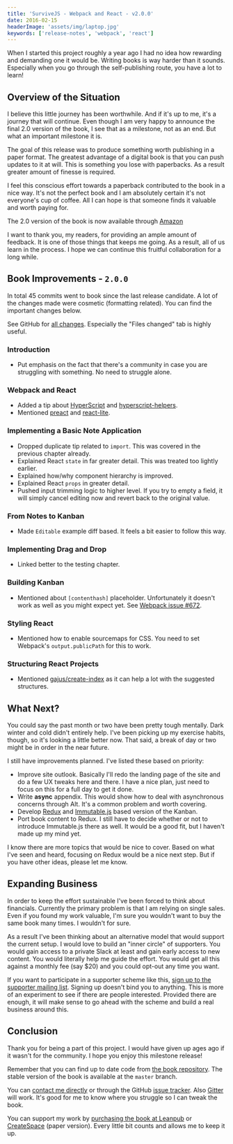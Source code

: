 ```yaml
---
title: 'SurviveJS - Webpack and React - v2.0.0'
date: 2016-02-15
headerImage: 'assets/img/laptop.jpg'
keywords: ['release-notes', 'webpack', 'react']
---
```


When I started this project roughly a year ago I had no idea how rewarding and demanding one it would be. Writing books is way harder than it sounds. Especially when you go through the self-publishing route, you have a lot to learn!

## Overview of the Situation

I believe this little journey has been worthwhile. And if it's up to me, it's a journey that will continue. Even though I am very happy to announce the final 2.0 version of the book, I see that as a milestone, not as an end. But what an important milestone it is.

The goal of this release was to produce something worth publishing in a paper format. The greatest advantage of a digital book is that you can push updates to it at will. This is something you lose with paperbacks. As a result greater amount of finesse is required.

I feel this conscious effort towards a paperback contributed to the book in a nice way. It's not the perfect book and I am absolutely certain it's not everyone's cup of coffee. All I can hope is that someone finds it valuable and worth paying for.

The 2.0 version of the book is now available through [Amazon](http://www.amazon.com/SurviveJS-Webpack-React-apprentice-master/dp/152391050X/)

I want to thank you, my readers, for providing an ample amount of feedback. It is one of those things that keeps me going. As a result, all of us learn in the process. I hope we can continue this fruitful collaboration for a long while.

## Book Improvements - `2.0.0`

In total 45 commits went to book since the last release candidate. A lot of the changes made were cosmetic (formatting related). You can find the important changes below.

See GitHub for [all changes](https://github.com/survivejs/webpack_react/compare/v2.0.0-rc4...v2.0.0). Especially the "Files changed" tab is highly useful.

### Introduction

* Put emphasis on the fact that there's a community in case you are struggling with something. No need to struggle alone.

### Webpack and React

* Added a tip about [HyperScript](https://github.com/dominictarr/hyperscript) and [hyperscript-helpers](https://www.npmjs.com/package/hyperscript-helpers).
* Mentioned [preact](https://developit.github.io/preact/) and [react-lite](https://github.com/Lucifier129/react-lite).

### Implementing a Basic Note Application

* Dropped duplicate tip related to `import`. This was covered in the previous chapter already.
* Explained React `state` in far greater detail. This was treated too lightly earlier.
* Explained how/why component hierarchy is improved.
* Explained React `props` in greater detail.
* Pushed input trimming logic to higher level. If you try to empty a field, it will simply cancel editing now and revert back to the original value.

### From Notes to Kanban

* Made `Editable` example diff based. It feels a bit easier to follow this way.

### Implementing Drag and Drop

* Linked better to the testing chapter.

### Building Kanban

* Mentioned about `[contenthash]` placeholder. Unfortunately it doesn't work as well as you might expect yet. See [Webpack issue #672](https://github.com/webpack/webpack/issues/672).

### Styling React

* Mentioned how to enable sourcemaps for CSS. You need to set Webpack's `output.publicPath` for this to work.

### Structuring React Projects

* Mentioned [gajus/create-index](https://github.com/gajus/create-index) as it can help a lot with the suggested structures.

## What Next?

You could say the past month or two have been pretty tough mentally. Dark winter and cold didn't entirely help. I've been picking up my exercise habits, though, so it's looking a little better now. That said, a break of day or two might be in order in the near future.

I still have improvements planned. I've listed these based on priority:

* Improve site outlook. Basically I'll redo the landing page of the site and do a few UX tweaks here and there. I have a nice plan, just need to focus on this for a full day to get it done.
* Write **async** appendix. This would show how to deal with asynchronous concerns through Alt. It's a common problem and worth covering.
* Develop [Redux](http://redux.js.org/) and [Immutable.js](https://facebook.github.io/immutable-js/) based version of the Kanban.
* Port book content to Redux. I still have to decide whether or not to introduce Immutable.js there as well. It would be a good fit, but I haven't made up my mind yet.

I know there are more topics that would be nice to cover. Based on what I've seen and heard, focusing on Redux would be a nice next step. But if you have other ideas, please let me know.

## Expanding Business

In order to keep the effort sustainable I've been forced to think about financials. Currently the primary problem is that I am relying on single sales. Even if you found my work valuable, I'm sure you wouldn't want to buy the same book many times. I wouldn't for sure.

As a result I've been thinking about an alternative model that would support the current setup. I would love to build an "inner circle" of supporters. You would gain access to a private Slack at least and gain early access to new content. You would literally help me guide the effort. You would get all this against a monthly fee (say $20) and you could opt-out any time you want.

If you want to participate in a supporter scheme like this, [sign up to the supporter mailing list](http://eepurl.com/bQAeuH). Signing up doesn't bind you to anything. This is more of an experiment to see if there are people interested. Provided there are enough, it will make sense to go ahead with the scheme and build a real business around this.

## Conclusion

Thank you for being a part of this project. I would have given up ages ago if it wasn't for the community. I hope you enjoy this milestone release!

Remember that you can find up to date code from [the book repository](https://github.com/survivejs/webpack_react). The stable version of the book is available at the `master` branch.

You can [contact me directly](mailto:info@survivejs.com) or through the GitHub [issue tracker](https://github.com/survivejs/webpack_react/issues). Also [Gitter](https://gitter.im/survivejs/webpack_react) will work. It's good for me to know where you struggle so I can tweak the book.

You can support my work by [purchasing the book at Leanpub](https://leanpub.com/survivejs_webpack_react) or [CreateSpace](https://www.createspace.com/6052981) (paper version). Every little bit counts and allows me to keep it up.
